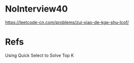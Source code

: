 # NoInterview40

https://leetcode-cn.com/problems/zui-xiao-de-kge-shu-lcof/

# Refs

Using Quick Select to Solve Top K
